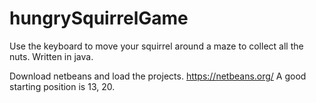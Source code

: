 hungrySquirrelGame
==================

Use the keyboard to move your squirrel around a maze to collect all the nuts. Written in java.

Download netbeans and load the projects. https://netbeans.org/
A good starting position is 13, 20.
